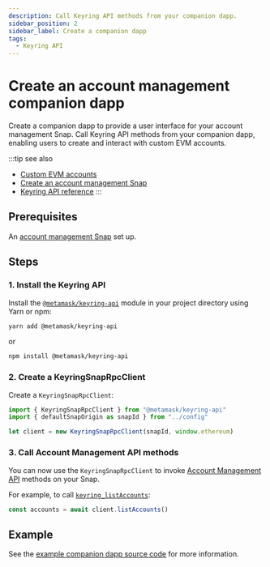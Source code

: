 ```yaml
---
description: Call Keyring API methods from your companion dapp.
sidebar_position: 2
sidebar_label: Create a companion dapp
tags:
  - Keyring API
---
```


# Create an account management companion dapp

Create a companion dapp to provide a user interface for your account management Snap.
Call Keyring API methods from your companion dapp, enabling users to create and interact with custom
EVM accounts.

:::tip see also

- [Custom EVM accounts](index.md)
- [Create an account management Snap](create-account-snap.md)
- [Keyring API reference](../../reference/keyring-api/index.md)
  :::

## Prerequisites

An [account management Snap](create-account-snap.md) set up.

## Steps

### 1. Install the Keyring API

Install the [`@metamask/keyring-api`](https://github.com/MetaMask/keyring-api) module in your
project directory using Yarn or npm:

```bash
yarn add @metamask/keyring-api
```

or

```bash
npm install @metamask/keyring-api
```

### 2. Create a KeyringSnapRpcClient

Create a `KeyringSnapRpcClient`:

```ts
import { KeyringSnapRpcClient } from "@metamask/keyring-api"
import { defaultSnapOrigin as snapId } from "../config"

let client = new KeyringSnapRpcClient(snapId, window.ethereum)
```

### 3. Call Account Management API methods

You can now use the `KeyringSnapRpcClient` to invoke
[Account Management API](../../reference/keyring-api/account-management/index.md) methods on your Snap.

For example, to call [`keyring_listAccounts`](../../reference/keyring-api/account-management/index.md#keyring_listaccounts):

```typescript
const accounts = await client.listAccounts()
```

## Example

See the [example companion dapp source code](https://github.com/MetaMask/snap-simple-keyring/tree/main/packages/site)
for more information.
